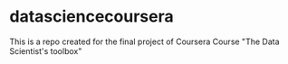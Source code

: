 # datasciencecoursera
This is a repo created for the final project of Coursera Course "The Data Scientist's toolbox"

